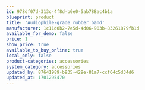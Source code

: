 ```yaml
---
id: 978df07d-313c-4f8d-b6e0-5ab788ac4b1a
blueprint: product
title: 'Audiophile-grade rubber band'
manufacturer: 1c11d0b2-7e5d-4d06-903b-83261879fb1d
available_for_demo: false
price: 1
show_price: true
available_to_buy_online: true
local_only: false
product-categories: accessories
system_category: accessories
updated_by: 87641989-b935-429e-81a7-ccf64c5d34d6
updated_at: 1701295470
---
```

